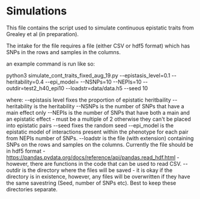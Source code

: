 # Simulations

This file contains the script used to simulate continuous epistatic traits from Grealey et al (in preparation). 

The intake for the file requires a file (either CSV or hdf5 format) which has SNPs in the rows and samples in the columns. 

an example command is run like so:

python3 simulate_cont_traits_fixed_aug_19.py --epistasis_level=0.1 --heritability=0.4 --epi_model= --NSNPs=10 --NEPIs=10 --outdir=test2_h40_epi10  --loadstr=data/data.h5 --seed 10

where:
--epistasis level fixes the proportion of epistatic heritbaility
--heritability is the heritability
--NSNPs is the number of SNPs that have a main effect only
--NEPIs is the number of SNPs that have both a main and an epistatic effect - must be a multiple of 2 otherwise they can't be placed into  epistatic pairs 
--seed fixes the random seed 
--epi_model is the epistatic model of interactions present within the phenotype for each pair from NEPIs number of SNPs.
--loadstr is the file (with extension) containing SNPs on the rows and samples on the columns. Currently the file should be in hdf5 format - https://pandas.pydata.org/docs/reference/api/pandas.read_hdf.html - however, there are functions in the code that can be used to read CSV.
--outdir is the directory where the files will be saved - it is okay if the directory is in existence, however, any files will be overwritten if they have the same savestring (Seed, number of SNPs etc). Best to keep these directories separate.

